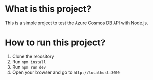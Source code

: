 # What is this project?

This is a simple project to test the Azure Cosmos DB API with Node.js.

# How to run this project?

1. Clone the repository
2. Run `npm install`
3. Run `npm run dev`    
4. Open your browser and go to `http://localhost:3000`


